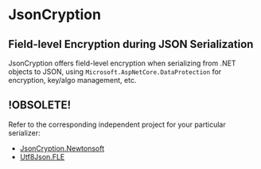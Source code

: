 # JsonCryption
## Field-level Encryption during JSON Serialization
JsonCryption offers field-level encryption when serializing from .NET objects to JSON, using `Microsoft.AspNetCore.DataProtection` for encryption, key/algo management, etc.

## !OBSOLETE!
Refer to the corresponding independent project for your particular serializer:
- [JsonCryption.Newtonsoft](https://github.com/Burwin/JsonCryption.Newtonsoft)
- [Utf8Json.FLE](https://github.com/Burwin/Uft8Json.FLE)
